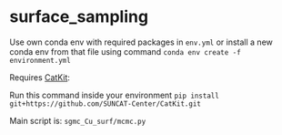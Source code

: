 # surface_sampling

Use own conda env with required packages in `env.yml` or install a new conda env from that file using command
`conda env create -f environment.yml`

Requires [CatKit](https://github.com/SUNCAT-Center/CatKit): 

Run this command inside your environment
`pip install git+https://github.com/SUNCAT-Center/CatKit.git`

Main script is:
`sgmc_Cu_surf/mcmc.py`